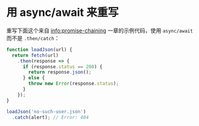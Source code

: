 
# 用 async/await 来重写

重写下面这个来自 <info:promise-chaining> 一章的示例代码，使用 `async/await` 而不是 `.then/catch`：

```js run
function loadJson(url) {
  return fetch(url)
    .then(response => {
      if (response.status == 200) {
        return response.json();
      } else {
        throw new Error(response.status);
      }
    });
}

loadJson('no-such-user.json')
  .catch(alert); // Error: 404
```
